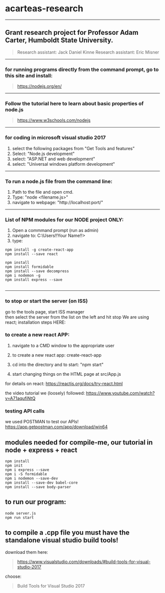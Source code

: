 # acarteas-research

---

## Grant research project for Professor Adam Carter, Humboldt State University.
> Research assistant: Jack Daniel Kinne
> Research assistant: Eric Misner

---

### for running programs directly from the command prompt, go to this site and install:
> https://nodejs.org/en/

---

### Follow the tutorial here to learn about basic properties of node.js
> https://www.w3schools.com/nodejs

---

### for coding in microsoft visual studio 2017 
1. select the following packages from "Get Tools and features"
2. Select: "Node.js development"
3. select: "ASP.NET and web development"
4. select: "Universal windows platform development"

---

### To run a node.js file from the command line:
1. Path to the file and open cmd.
2. Type: "node <filename.js>"
3. navigate to webpage: "http://localhost:port/"

---

### List of NPM modules for our NODE project ONLY:

1. Open a commmand prompt (run as admin) 
2. navigate to: C:\Users\!!Your Name!!>
3. type:

```	
npm install -g create-react-app
npm install --save react

npm install
npm install formidable
npm install --save decompress
npm i nodemon -g
npm install express --save
	
```

---
 
### to stop or start the server (on ISS) 
go to the tools page,  start ISS manager  
then select the server from the list on the left and hit stop
We are using react;  installation steps HERE:


### to create a new react APP:

1. navigate to a CMD window to the appropriate user


3. to create a new react app:
create-react-app <name-of-hello-world>

4. cd into the directory and to start:
"npm start"

5. start changing things on the HTML page at src/App.js

for details on react:
https://reactjs.org/docs/try-react.html

the video tutorial we (loosely) followed:
https://www.youtube.com/watch?v=A71aqufiNtQ


### testing API calls

we used POSTMAN to test our APIs!
https://app.getpostman.com/app/download/win64



## modules needed for compile-me, our tutorial in node + express + react

``` 
npm install
npm init
npm i express --save
npm i -S formidable
npm i nodemon --save-dev
npm install --save-dev babel-core
npm install --save body-parser

```
## to run our program:
```
node server.js
npm run start
```

## to compile a .cpp file you must have the standalone visual studio build tools!

download them here:
> https://www.visualstudio.com/downloads/#build-tools-for-visual-studio-2017

choose:
> Build Tools for Visual Studio 2017



